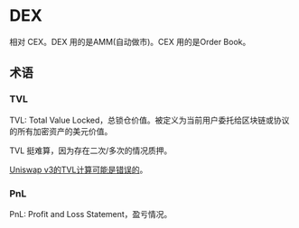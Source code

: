 # DEX
相对 CEX。DEX 用的是AMM(自动做市)。CEX 用的是Order Book。

## 术语
### TVL
TVL: Total Value Locked，总锁仓价值。被定义为当前用户委托给区块链或协议的所有加密资产的美元价值。

TVL 挺难算，因为存在二次/多次的情况质押。

[Uniswap v3的TVL计算可能是错误的](https://chain-times.cn/news/3168)。

### PnL
PnL: Profit and Loss Statement，盈亏情况。